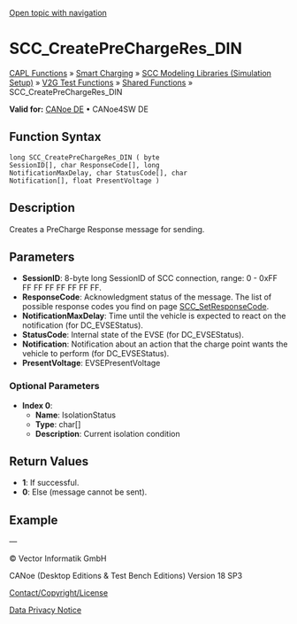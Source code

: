 [Open topic with navigation](../../../../../CANoeDEFamily.htm#Topics/CAPLFunctions/SmartCharging/Functions/CAPLfunctionSCCCreatePreChargeResDin.md)

# SCC_CreatePreChargeRes_DIN

[CAPL Functions](../../CAPLfunctions.md) » [Smart Charging](../CAPLFunctionsSmartChargingOverview.md) » [SCC Modeling Libraries (Simulation Setup)](../CAPLFunctionsSmartChargingOverview.md#BMNodeayerDLL) » [V2G Test Functions](../CAPLFunctionsSmartChargingOverview.md#V2GTestDIN) » [Shared Functions](../CAPLFunctionsSmartChargingOverview.md#V2GTestDIN) » SCC_CreatePreChargeRes_DIN

**Valid for:** [CANoe DE](../../../Shared/FeatureAvailability.md) • CANoe4SW DE

## Function Syntax

```plaintext
long SCC_CreatePreChargeRes_DIN ( byte 
SessionID[], char ResponseCode[], long 
NotificationMaxDelay, char StatusCode[], char 
Notification[], float PresentVoltage )
```

## Description

Creates a PreCharge Response message for sending.

## Parameters

- **SessionID**: 8-byte long SessionID of SCC connection, range: 0 - 0xFF FF FF FF FF FF FF FF.
- **ResponseCode**: Acknowledgment status of the message. The list of possible response codes you find on page [SCC_SetResponseCode](CAPLfunctionSCCSetResponseCode.md).
- **NotificationMaxDelay**: Time until the vehicle is expected to react on the notification (for DC_EVSEStatus).
- **StatusCode**: Internal state of the EVSE (for DC_EVSEStatus).
- **Notification**: Notification about an action that the charge point wants the vehicle to perform (for DC_EVSEStatus).
- **PresentVoltage**: EVSEPresentVoltage

### Optional Parameters

- **Index 0**: 
  - **Name**: IsolationStatus
  - **Type**: char[]
  - **Description**: Current isolation condition

## Return Values

- **1**: If successful.
- **0**: Else (message cannot be sent).

## Example

—

© Vector Informatik GmbH

CANoe (Desktop Editions & Test Bench Editions) Version 18 SP3

[Contact/Copyright/License](../../../Shared/ContactCopyrightLicense.md)

[Data Privacy Notice](https://www.vector.com/int/en/company/get-info/privacy-policy/)